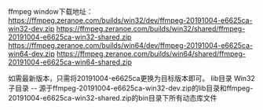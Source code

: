 ffmpeg window下载地址：
https://ffmpeg.zeranoe.com/builds/win32/dev/ffmpeg-20191004-e6625ca-win32-dev.zip
https://ffmpeg.zeranoe.com/builds/win32/shared/ffmpeg-20191004-e6625ca-win32-shared.zip
https://ffmpeg.zeranoe.com/builds/win64/dev/ffmpeg-20191004-e6625ca-win64-dev.zip
https://ffmpeg.zeranoe.com/builds/win64/shared/ffmpeg-20191004-e6625ca-win64-shared.zip

如需最新版本，只需将20191004-e6625ca更换为目标版本即可。
lib目录
    Win32子目录 -- 源于ffmpeg-20191004-e6625ca-win32-dev.zip的lib目录和ffmpeg-20191004-e6625ca-win32-shared.zip的bin目录下所有动态库文件